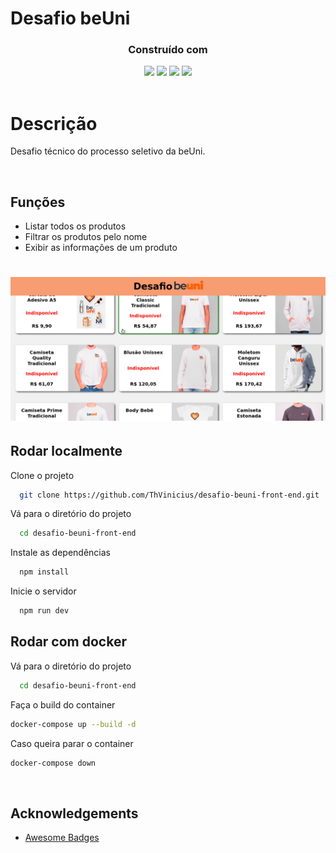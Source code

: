 # Desafio beUni

<div align="center">

  <h3>Construído com</h3>

  <img src="https://img.shields.io/badge/vite-%23646CFF.svg?style=for-the-badge&logo=vite&logoColor=white" height="30px"/>
  <img src="https://img.shields.io/badge/typescript-%23007ACC.svg?style=for-the-badge&logo=typescript&logoColor=white" height="30px"/>
  <img src="https://img.shields.io/badge/react-%2320232a.svg?style=for-the-badge&logo=react&logoColor=%2361DAFB" height="30px"/>
  <img src="https://img.shields.io/badge/styled--components-DB7093?style=for-the-badge&logo=styled-components&logoColor=white" height="30px"/>
  
</div>

<br/>

# Descrição

Desafio técnico do processo seletivo da beUni.

</br>

## Funções

- Listar todos os produtos
- Filtrar os produtos pelo nome
- Exibir as informações de um produto

<h1 align="center" >
<img alt="gif" src="./src/assets/images/home.gif">
</h1>

## Rodar localmente

Clone o projeto

```bash
  git clone https://github.com/ThVinicius/desafio-beuni-front-end.git
```

Vá para o diretório do projeto

```bash
  cd desafio-beuni-front-end
```

Instale as dependências

```bash
  npm install
```

Inicie o servidor

```bash
  npm run dev
```

## Rodar com docker

Vá para o diretório do projeto

```bash
  cd desafio-beuni-front-end
```

Faça o build do container

```bash
docker-compose up --build -d
```

Caso queira parar o container

```bash
docker-compose down
```

</br>

## Acknowledgements

- [Awesome Badges](https://github.com/Envoy-VC/awesome-badges)
